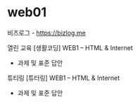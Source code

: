 # web01
비즈로그 - https://bizlog.me

열린 교육
[생활코딩] WEB1 – HTML &amp; Internet 
- 과제 및 표준 답안

튜티링
[튜터링] WEB1 – HTML &amp; Internet
- 과제 및 표준 답안
